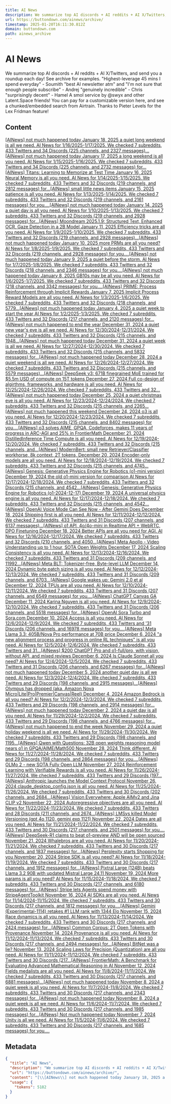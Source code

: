 ```yaml
---
title: AI News
description: We summarize top AI discords + AI reddits + AI X/Twitters, and send you a roundup each day! See archive for examples.   "Highest-leverage 45 mins I spend everyday" - Soumith  "best AI newsletter atm" and "I'm not sure that enough people subscribe" - Andrej  "genuinely incredible" - Chris  "surprisingly decent" - Hamel   A smol service by @swyx and other Latent.Space friends!  You can pay for a customizable version here, and see a chunked/embedded search from Airtrain. Thanks to Pieter Levels for the Lex Fridman feature!
url: https://buttondown.com/ainews/archive/
timestamp: 2025-01-20T16:11:30.812Z
domain: buttondown.com
path: ainews_archive
---
```


# AI News


We summarize top AI discords + AI reddits + AI X/Twitters, and send you a roundup each day! See archive for examples.   "Highest-leverage 45 mins I spend everyday" - Soumith  "best AI newsletter atm" and "I'm not sure that enough people subscribe" - Andrej  "genuinely incredible" - Chris  "surprisingly decent" - Hamel   A smol service by @swyx and other Latent.Space friends!  You can pay for a customizable version here, and see a chunked/embedded search from Airtrain. Thanks to Pieter Levels for the Lex Fridman feature!


## Content

[\[AINews\] not much happened today January 18, 2025 a quiet long weekend is all we need. AI News for 1/16/2025-1/17/2025. We checked 7 subreddits, 433 Twitters and 34 Discords (225 channels, and 2327 messages)...](https://buttondown.com/ainews/archive/ainews-not-much-happened-today-9518/)[\[AINews\] not much happened today January 17, 2025 a long weekend is all you need. AI News for 1/15/2025-1/16/2025. We checked 7 subreddits, 433 Twitters and 34 Discords (225 channels, and 2732 messages) for...](https://buttondown.com/ainews/archive/ainews-not-much-happened-today-9711/)[\[AINews\] Titans: Learning to Memorize at Test Time January 16, 2025 Neural Memory is all you need. AI News for 1/14/2025-1/15/2025. We checked 7 subreddits, 433 Twitters and 32 Discords (219 channels, and 2812 messages) for...](https://buttondown.com/ainews/archive/ainews-titans-learning-to-memorize-at-test-time/)[\[AINews\] small little news items January 15, 2025 patience is all you need. AI News for 1/13/2025-1/14/2025. We checked 7 subreddits, 433 Twitters and 32 Discords (219 channels, and 2161 messages) for you....](https://buttondown.com/ainews/archive/ainews-small-little-news-items/)[\[AINews\] not much happened today January 14, 2025 a quiet day is all you need. AI News for 1/10/2025-1/13/2025. We checked 7 subreddits, 433 Twitters and 32 Discords (219 channels, and 2928 messages) for...](https://buttondown.com/ainews/archive/ainews-not-much-happened-today-9477/)[\[AINews\] Moondream 2025.1.9: Structured Text, Enhanced OCR, Gaze Detection in a 2B Model January 11, 2025 Efficiency tricks are all you need. AI News for 1/9/2025-1/10/2025. We checked 7 subreddits, 433 Twitters and 32 Discords (219 channels, and 2928 messages)...](https://buttondown.com/ainews/archive/ainews-moondream-202519-structured-text-enhanced/)[\[AINews\] not much happened today January 10, 2025 more PRMs are all you need? AI News for 1/8/2025-1/9/2025. We checked 7 subreddits, 433 Twitters and 32 Discords (219 channels, and 2928 messages) for you....](https://buttondown.com/ainews/archive/ainews-not-much-happened-today-4520/)[\[AINews\] not much happened today January 9, 2025 a quiet before the storm. AI News for 1/7/2025-1/8/2025. We checked 7 subreddits, 433 Twitters and 32 Discords (218 channels, and 2346 messages) for you....](https://buttondown.com/ainews/archive/ainews-not-much-happened-today-1150/)[\[AINews\] not much happened today January 8, 2025 GB10s may be all you need. AI News for 1/6/2025-1/7/2025. We checked 7 subreddits, 433 Twitters and 32 Discords (218 channels, and 3342 messages) for you....](https://buttondown.com/ainews/archive/ainews-not-much-happened-today-7007/)[\[AINews\] PRIME: Process Reinforcement through Implicit Rewards January 7, 2025 Implicit Process Reward Models are all you need. AI News for 1/3/2025-1/6/2025. We checked 7 subreddits, 433 Twitters and 32 Discords (218 channels, and 5779...](https://buttondown.com/ainews/archive/ainews-prime-process-reinforcement-through/)[\[AINews\] not much happened today January 4, 2025 a quiet week to start the year AI News for 1/2/2025-1/3/2025. We checked 7 subreddits, 433 Twitters and 32 Discords (217 channels, and 2120 messages) for...](https://buttondown.com/ainews/archive/ainews-not-much-happened-today-4979/)[\[AINews\] not much happened to end the year December 31, 2024 a quiet new year's eve is all we need. AI News for 12/30/2024-12/31/2024. We checked 7 subreddits, 433 Twitters and 32 Discords (215 channels, and 1948...](https://buttondown.com/ainews/archive/ainews-not-much-happened-to-end-the-year/)[\[AINews\] not much happened today December 31, 2024 a quiet week is all we need. AI News for 12/27/2024-12/30/2024. We checked 7 subreddits, 433 Twitters and 32 Discords (215 channels, and 5832 messages) for...](https://buttondown.com/ainews/archive/ainews-to-be-named-9002/)[\[AINews\] not much happened today December 28, 2024 a quiet weekend is all we need. AI News for 12/26/2024-12/27/2024. We checked 7 subreddits, 433 Twitters and 32 Discords (215 channels, and 5579 messages)...](https://buttondown.com/ainews/archive/ainews-not-much-happened-today-4715/)[\[AINews\] DeepSeek v3: 671B finegrained MoE trained for $5.5m USD of compute on 15T tokens December 27, 2024 Full co-design of algirthms, frameworks, and hardware is all you need. AI News for 12/25/2024-12/26/2024. We checked 7 subreddits, 433 Twitters and 32...](https://buttondown.com/ainews/archive/ainews-deepseek-v3-671b-finegrained-moe-trained/)[\[AINews\] not much happened today December 25, 2024 a quiet christmas eve is all you need. AI News for 12/23/2024-12/24/2024. We checked 7 subreddits, 433 Twitters and 32 Discords (215 channels, and 2265...](https://buttondown.com/ainews/archive/ainews-not-much-happened-today-5863/)[\[AINews\] not much happened this weekend December 24, 2024 o3 is all you need. AI News for 12/20/2024-12/23/2024. We checked 7 subreddits, 433 Twitters and 32 Discords (215 channels, and 8402 messages) for you....](https://buttondown.com/ainews/archive/ainews-not-much-happened-this-weekend-4954/)[\[AINews\] o3 solves AIME, GPQA, Codeforces, makes 11 years of progress in ARC-AGI and 25% in FrontierMath December 21, 2024 DistilledInference Time Compute is all you need. AI News for 12/19/2024-12/20/2024. We checked 7 subreddits, 433 Twitters and 32 Discords (215 channels, and...](https://buttondown.com/ainews/archive/ainews-o3-solves-aime-gpqa-codeforces-makes-11/)[\[AINews\] ModernBert: small new Retriever/Classifier workhorse, 8k context, 2T tokens, December 20, 2024 Encoder-only models are all you need. AI News for 12/18/2024-12/19/2024. We checked 7 subreddits, 433 Twitters and 32 Discords (215 channels, and 4745...](https://buttondown.com/ainews/archive/ainews-modernbert-small-new-retrieverclassifier/)[\[AINews\] Genesis: Generative Physics Engine for Robotics (o1-mini version) December 19, 2024 the old o1-mini version for comparison AI News for 12/17/2024-12/18/2024. We checked 7 subreddits, 433 Twitters and 32 Discords (215 channels, and 4542...](https://buttondown.com/ainews/archive/ainews-genesis-generative-physics-engine-for/)[\[AINews\] Genesis: Generative Physics Engine for Robotics (o1-2024-12-17) December 19, 2024 A universal physics engine is all you need. AI News for 12/17/2024-12/18/2024. We checked 7 subreddits, 433 Twitters and 32 Discords (215 channels, and 4542...](https://buttondown.com/ainews/archive/ainews-genesis-generative-physics-engine-for-6175/)[\[AINews\] OpenAI Voice Mode Can See Now - After Gemini Does December 18, 2024 Shipping first is all you need. AI News for 12/11/2024-12/12/2024. We checked 7 subreddits, 433 Twitters and 31 Discords (207 channels, and 6137 messages)...](https://buttondown.com/ainews/archive/ainews-openai-voice-mode-can-see-now-after-gemini/)[\[AINews\] o1 API, 4o/4o-mini in Realtime API + WebRTC, DPO Finetuning December 18, 2024 Better APIs are all you need for AGI. AI News for 12/16/2024-12/17/2024. We checked 7 subreddits, 433 Twitters and 32 Discords (210 channels, and 4050...](https://buttondown.com/ainews/archive/ainews-o1-api-4o4o-mini-in-realtime-api-webrtc/)[\[AINews\] Meta Apollo - Video Understanding up to 1 hour, SOTA Open Weights December 17, 2024 Scaling Consistency is all you need. AI News for 12/13/2024-12/16/2024. We checked 7 subreddits, 433 Twitters and 31 Discords (209 channels, and 11992...](https://buttondown.com/ainews/archive/ainews-meta-apollo-video-understanding-up-to-1/)[\[AINews\] Meta BLT: Tokenizer-free, Byte-level LLM December 14, 2024 Dynamic byte patch sizing is all you need. AI News for 12/12/2024-12/13/2024. We checked 7 subreddits, 433 Twitters and 31 Discords (209 channels, and 6703...](https://buttondown.com/ainews/archive/ainews-meta-blt-tokenizer-free-byte-level-llm/)[\[AINews\] Google wakes up: Gemini 2.0 et al December 12, 2024 TPUs are all you need. AI News for 12/10/2024-12/11/2024. We checked 7 subreddits, 433 Twitters and 31 Discords (207 channels, and 6549 messages) for you....](https://buttondown.com/ainews/archive/ainews-google-wakes-up-gemini-20-et-al/)[\[AINews\] ChatGPT Canvas GA December 11, 2024 Karina Nguyen is all you need. AI News for 12/9/2024-12/10/2024. We checked 7 subreddits, 433 Twitters and 31 Discords (206 channels, and 5518 messages) for...](https://buttondown.com/ainews/archive/ainews-chatgpt-canvas-ga/)[\[AINews\] OpenAI Sora Turbo and Sora.com December 10, 2024 Access is all you need. AI News for 12/6/2024-12/9/2024. We checked 7 subreddits, 433 Twitters and '31 Discords (206 channels, and 16978 messages) for you....](https://buttondown.com/ainews/archive/ainews-openai-sora-turbo-and-soracom/)[\[AINews\] Meta Llama 3.3: 405B/Nova Pro performance at 70B price December 6, 2024 "a new alignment process and progress in online RL techniques" is all you need. AI News for 12/5/2024-12/6/2024. We checked 7 subreddits, 433 Twitters and 31...](https://buttondown.com/ainews/archive/ainews-meta-llama-33-405bnova-pro-performance-at/)[\[AINews\] $200 ChatGPT Pro and o1-full/pro, with vision, without API, and mixed reviews December 6, 2024 Is Claude Sonnet all you need? AI News for 12/4/2024-12/5/2024. We checked 7 subreddits, 433 Twitters and 31 Discords (206 channels, and 6267 messages) for...](https://buttondown.com/ainews/archive/ainews-200-chatgpt-pro-and-o1-fullpro-with-vision/)[\[AINews\] not much happened today December 5, 2024 another quiet day is all we need. AI News for 12/3/2024-12/4/2024. We checked 7 subreddits, 433 Twitters and 29 Discords (198 channels, and 2915 messages)...](https://buttondown.com/ainews/archive/ainews-not-much-happened-today-1872/)[\[AINews\] Olympus has dropped (aka, Amazon Nova Micro|Lite|Pro|Premier|Canvas|Reel) December 4, 2024 Amazon Bedrock is all you need? AI News for 12/2/2024-12/3/2024. We checked 7 subreddits, 433 Twitters and 29 Discords (198 channels, and 2914 messages) for...](https://buttondown.com/ainews/archive/ainews-olympus-has-dropped-aka-amazon-nova/)[\[AINews\] not much happened today December 2, 2024 a quiet day is all you need. AI News for 11/29/2024-12/2/2024. We checked 7 subreddits, 433 Twitters and 29 Discords (198 channels, and 4766 messages) for...](https://buttondown.com/ainews/archive/ainews-not-much-happened-today-4970/)[\[AINews\] not much happened to end the week November 29, 2024 a quiet holiday weekend is all we need. AI News for 11/29/2024-11/30/2024. We checked 7 subreddits, 433 Twitters and 29 Discords (198 channels, and 1195...](https://buttondown.com/ainews/archive/ainews-not-much-happened-to-end-the-week/)[\[AINews\] Qwen with Questions: 32B open weights reasoning model nears o1 in GPQA/AIME/Math500 November 28, 2024 Think different. AI News for 11/27/2024-11/28/2024. We checked 7 subreddits, 433 Twitters and 29 Discords (198 channels, and 2864 messages) for you....](https://buttondown.com/ainews/archive/ainews-qwen-with-questions-32b-open-weights/)[\[AINews\] OLMo 2 - new SOTA Fully Open LLM November 27, 2024 Reinforcement Learning with Verifiable Rewards is all you need. AI News for 11/26/2024-11/27/2024. We checked 7 subreddits, 433 Twitters and 29 Discords (197...](https://buttondown.com/ainews/archive/ainews-olmo-2-new-sota-fully-open-model/)[\[AINews\] Anthropic launches the Model Context Protocol November 26, 2024 claude\_desktop\_config.json is all you need. AI News for 11/25/2024-11/26/2024. We checked 7 subreddits, 433 Twitters and 30 Discords (202 channels, and 2684...](https://buttondown.com/ainews/archive/ainews-anthropic-launches-the-model-context/)[\[AINews\] Vision Everywhere: Apple AIMv2 and Jina CLIP v2 November 22, 2024 Autoregressive objectives are all you need. AI News for 11/22/2024-11/23/2024. We checked 7 subreddits, 433 Twitters and 28 Discords (211 channels, and 2674...](https://buttondown.com/ainews/archive/ainews-vision-everywhere-apple-aimv2-and-jina/)[\[AINews\] LMSys killed Model Versioning (gpt 4o 1120, gemini exp 1121) November 22, 2024 Dates are all you need. AI News for 11/21/2024-11/22/2024. We checked 7 subreddits, 433 Twitters and 30 Discords (217 channels, and 2501 messages) for you....](https://buttondown.com/ainews/archive/ainews-lmsys-killed-model-versioning-gpt-4o-1120/)[\[AINews\] DeepSeek-R1 claims to beat o1-preview AND will be open sourced November 21, 2024 Whalebros are all you need. AI News for 11/20/2024-11/21/2024. We checked 7 subreddits, 433 Twitters and 30 Discords (217 channels, and 1837 messages) for...](https://buttondown.com/ainews/archive/ainews-deepseek-r1-claims-to-beat-o1-preview-and/)[\[AINews\] Perplexity starts Shopping for you November 20, 2024 Stripe SDK is all you need? AI News for 11/18/2024-11/19/2024. We checked 7 subreddits, 433 Twitters and 30 Discords (217 channels, and 1912 messages) for...](https://buttondown.com/ainews/archive/ainews-perplexity-starts-shopping-for-you/)[\[AINews\] Pixtral Large (124B) beats Llama 3.2 90B with updated Mistral Large 24.11 November 19, 2024 More params is all you need? AI News for 11/15/2024-11/18/2024. We checked 7 subreddits, 433 Twitters and 30 Discords (217 channels, and 6180 messages) for...](https://buttondown.com/ainews/archive/ainews-pixtral-large-124b-beats-llama-32-90b-with/)[\[AINews\] Stripe lets Agents spend money with StripeAgentToolkit November 16, 2024 AI SDKs are all you need. AI News for 11/14/2024-11/15/2024. We checked 7 subreddits, 433 Twitters and 30 Discords (217 channels, and 1812 messages) for you....](https://buttondown.com/ainews/archive/ainews-stripe-lets-agents-spend-money-with/)[\[AINews\] Gemini (Experimental-1114) retakes #1 LLM rank with 1344 Elo November 15, 2024 Race dynamics is all you need. AI News for 11/13/2024-11/14/2024. We checked 7 subreddits, 433 Twitters and 30 Discords (217 channels, and 2424 messages) for...](https://buttondown.com/ainews/archive/ainews-gemini-experimental-1114-retakes-1-llm-9071/)[\[AINews\] Common Corpus: 2T Open Tokens with Provenance November 14, 2024 Provenance is all you need. AI News for 11/12/2024-11/13/2024. We checked 7 subreddits, 433 Twitters and 30 Discords (217 channels, and 2494 messages) for...](https://buttondown.com/ainews/archive/ainews-common-corpus-2t-open-tokens-with/)[\[AINews\] BitNet was a lie? November 13, 2024 Scaling Laws for Precision (Quantization) are all you need. AI News for 11/11/2024-11/12/2024. We checked 7 subreddits, 433 Twitters and 30 Discords (217...](https://buttondown.com/ainews/archive/ainews-bitnet-was-a-lie/)[\[AINews\] FrontierMath: A Benchmark for Evaluating Advanced Mathematical Reasoning in AI November 12, 2024 Fields medalists are all you need. AI News for 11/8/2024-11/11/2024. We checked 7 subreddits, 433 Twitters and 30 Discords (217 channels, and 6881 messages)...](https://buttondown.com/ainews/archive/ainews-frontiermath-a-benchmark-for-evaluating/)[\[AINews\] not much happened today November 8, 2024 a quiet week is all you need. AI News for 11/7/2024-11/8/2024. We checked 7 subreddits, 433 Twitters and 30 Discords (217 channels, and 2343 messages) for...](https://buttondown.com/ainews/archive/ainews-not-much-happened-today-8530/)[\[AINews\] not much happened today November 8, 2024 a quiet week is all we need. AI News for 11/6/2024-11/7/2024. We checked 7 subreddits, 433 Twitters and 30 Discords (217 channels, and 1985 messages) for...](https://buttondown.com/ainews/archive/ainews-not-much-happened-today-3089/)[\[AINews\] Not much happened today November 7, 2024 Unity is all we need. AI News for 11/5/2024-11/6/2024. We checked 7 subreddits, 433 Twitters and 30 Discords (217 channels, and 1685 messages) for you....](https://buttondown.com/ainews/archive/ainews-not-much-happened-today-5822/)

## Metadata

```json
{
  "title": "AI News",
  "description": "We summarize top AI discords + AI reddits + AI X/Twitters, and send you a roundup each day! See archive for examples.   \"Highest-leverage 45 mins I spend everyday\" - Soumith  \"best AI newsletter atm\" and \"I'm not sure that enough people subscribe\" - Andrej  \"genuinely incredible\" - Chris  \"surprisingly decent\" - Hamel   A smol service by @swyx and other Latent.Space friends!  You can pay for a customizable version here, and see a chunked/embedded search from Airtrain. Thanks to Pieter Levels for the Lex Fridman feature!",
  "url": "https://buttondown.com/ainews/archive/",
  "content": "[\\[AINews\\] not much happened today January 18, 2025 a quiet long weekend is all we need. AI News for 1/16/2025-1/17/2025. We checked 7 subreddits, 433 Twitters and 34 Discords (225 channels, and 2327 messages)...](https://buttondown.com/ainews/archive/ainews-not-much-happened-today-9518/)[\\[AINews\\] not much happened today January 17, 2025 a long weekend is all you need. AI News for 1/15/2025-1/16/2025. We checked 7 subreddits, 433 Twitters and 34 Discords (225 channels, and 2732 messages) for...](https://buttondown.com/ainews/archive/ainews-not-much-happened-today-9711/)[\\[AINews\\] Titans: Learning to Memorize at Test Time January 16, 2025 Neural Memory is all you need. AI News for 1/14/2025-1/15/2025. We checked 7 subreddits, 433 Twitters and 32 Discords (219 channels, and 2812 messages) for...](https://buttondown.com/ainews/archive/ainews-titans-learning-to-memorize-at-test-time/)[\\[AINews\\] small little news items January 15, 2025 patience is all you need. AI News for 1/13/2025-1/14/2025. We checked 7 subreddits, 433 Twitters and 32 Discords (219 channels, and 2161 messages) for you....](https://buttondown.com/ainews/archive/ainews-small-little-news-items/)[\\[AINews\\] not much happened today January 14, 2025 a quiet day is all you need. AI News for 1/10/2025-1/13/2025. We checked 7 subreddits, 433 Twitters and 32 Discords (219 channels, and 2928 messages) for...](https://buttondown.com/ainews/archive/ainews-not-much-happened-today-9477/)[\\[AINews\\] Moondream 2025.1.9: Structured Text, Enhanced OCR, Gaze Detection in a 2B Model January 11, 2025 Efficiency tricks are all you need. AI News for 1/9/2025-1/10/2025. We checked 7 subreddits, 433 Twitters and 32 Discords (219 channels, and 2928 messages)...](https://buttondown.com/ainews/archive/ainews-moondream-202519-structured-text-enhanced/)[\\[AINews\\] not much happened today January 10, 2025 more PRMs are all you need? AI News for 1/8/2025-1/9/2025. We checked 7 subreddits, 433 Twitters and 32 Discords (219 channels, and 2928 messages) for you....](https://buttondown.com/ainews/archive/ainews-not-much-happened-today-4520/)[\\[AINews\\] not much happened today January 9, 2025 a quiet before the storm. AI News for 1/7/2025-1/8/2025. We checked 7 subreddits, 433 Twitters and 32 Discords (218 channels, and 2346 messages) for you....](https://buttondown.com/ainews/archive/ainews-not-much-happened-today-1150/)[\\[AINews\\] not much happened today January 8, 2025 GB10s may be all you need. AI News for 1/6/2025-1/7/2025. We checked 7 subreddits, 433 Twitters and 32 Discords (218 channels, and 3342 messages) for you....](https://buttondown.com/ainews/archive/ainews-not-much-happened-today-7007/)[\\[AINews\\] PRIME: Process Reinforcement through Implicit Rewards January 7, 2025 Implicit Process Reward Models are all you need. AI News for 1/3/2025-1/6/2025. We checked 7 subreddits, 433 Twitters and 32 Discords (218 channels, and 5779...](https://buttondown.com/ainews/archive/ainews-prime-process-reinforcement-through/)[\\[AINews\\] not much happened today January 4, 2025 a quiet week to start the year AI News for 1/2/2025-1/3/2025. We checked 7 subreddits, 433 Twitters and 32 Discords (217 channels, and 2120 messages) for...](https://buttondown.com/ainews/archive/ainews-not-much-happened-today-4979/)[\\[AINews\\] not much happened to end the year December 31, 2024 a quiet new year's eve is all we need. AI News for 12/30/2024-12/31/2024. We checked 7 subreddits, 433 Twitters and 32 Discords (215 channels, and 1948...](https://buttondown.com/ainews/archive/ainews-not-much-happened-to-end-the-year/)[\\[AINews\\] not much happened today December 31, 2024 a quiet week is all we need. AI News for 12/27/2024-12/30/2024. We checked 7 subreddits, 433 Twitters and 32 Discords (215 channels, and 5832 messages) for...](https://buttondown.com/ainews/archive/ainews-to-be-named-9002/)[\\[AINews\\] not much happened today December 28, 2024 a quiet weekend is all we need. AI News for 12/26/2024-12/27/2024. We checked 7 subreddits, 433 Twitters and 32 Discords (215 channels, and 5579 messages)...](https://buttondown.com/ainews/archive/ainews-not-much-happened-today-4715/)[\\[AINews\\] DeepSeek v3: 671B finegrained MoE trained for $5.5m USD of compute on 15T tokens December 27, 2024 Full co-design of algirthms, frameworks, and hardware is all you need. AI News for 12/25/2024-12/26/2024. We checked 7 subreddits, 433 Twitters and 32...](https://buttondown.com/ainews/archive/ainews-deepseek-v3-671b-finegrained-moe-trained/)[\\[AINews\\] not much happened today December 25, 2024 a quiet christmas eve is all you need. AI News for 12/23/2024-12/24/2024. We checked 7 subreddits, 433 Twitters and 32 Discords (215 channels, and 2265...](https://buttondown.com/ainews/archive/ainews-not-much-happened-today-5863/)[\\[AINews\\] not much happened this weekend December 24, 2024 o3 is all you need. AI News for 12/20/2024-12/23/2024. We checked 7 subreddits, 433 Twitters and 32 Discords (215 channels, and 8402 messages) for you....](https://buttondown.com/ainews/archive/ainews-not-much-happened-this-weekend-4954/)[\\[AINews\\] o3 solves AIME, GPQA, Codeforces, makes 11 years of progress in ARC-AGI and 25% in FrontierMath December 21, 2024 DistilledInference Time Compute is all you need. AI News for 12/19/2024-12/20/2024. We checked 7 subreddits, 433 Twitters and 32 Discords (215 channels, and...](https://buttondown.com/ainews/archive/ainews-o3-solves-aime-gpqa-codeforces-makes-11/)[\\[AINews\\] ModernBert: small new Retriever/Classifier workhorse, 8k context, 2T tokens, December 20, 2024 Encoder-only models are all you need. AI News for 12/18/2024-12/19/2024. We checked 7 subreddits, 433 Twitters and 32 Discords (215 channels, and 4745...](https://buttondown.com/ainews/archive/ainews-modernbert-small-new-retrieverclassifier/)[\\[AINews\\] Genesis: Generative Physics Engine for Robotics (o1-mini version) December 19, 2024 the old o1-mini version for comparison AI News for 12/17/2024-12/18/2024. We checked 7 subreddits, 433 Twitters and 32 Discords (215 channels, and 4542...](https://buttondown.com/ainews/archive/ainews-genesis-generative-physics-engine-for/)[\\[AINews\\] Genesis: Generative Physics Engine for Robotics (o1-2024-12-17) December 19, 2024 A universal physics engine is all you need. AI News for 12/17/2024-12/18/2024. We checked 7 subreddits, 433 Twitters and 32 Discords (215 channels, and 4542...](https://buttondown.com/ainews/archive/ainews-genesis-generative-physics-engine-for-6175/)[\\[AINews\\] OpenAI Voice Mode Can See Now - After Gemini Does December 18, 2024 Shipping first is all you need. AI News for 12/11/2024-12/12/2024. We checked 7 subreddits, 433 Twitters and 31 Discords (207 channels, and 6137 messages)...](https://buttondown.com/ainews/archive/ainews-openai-voice-mode-can-see-now-after-gemini/)[\\[AINews\\] o1 API, 4o/4o-mini in Realtime API + WebRTC, DPO Finetuning December 18, 2024 Better APIs are all you need for AGI. AI News for 12/16/2024-12/17/2024. We checked 7 subreddits, 433 Twitters and 32 Discords (210 channels, and 4050...](https://buttondown.com/ainews/archive/ainews-o1-api-4o4o-mini-in-realtime-api-webrtc/)[\\[AINews\\] Meta Apollo - Video Understanding up to 1 hour, SOTA Open Weights December 17, 2024 Scaling Consistency is all you need. AI News for 12/13/2024-12/16/2024. We checked 7 subreddits, 433 Twitters and 31 Discords (209 channels, and 11992...](https://buttondown.com/ainews/archive/ainews-meta-apollo-video-understanding-up-to-1/)[\\[AINews\\] Meta BLT: Tokenizer-free, Byte-level LLM December 14, 2024 Dynamic byte patch sizing is all you need. AI News for 12/12/2024-12/13/2024. We checked 7 subreddits, 433 Twitters and 31 Discords (209 channels, and 6703...](https://buttondown.com/ainews/archive/ainews-meta-blt-tokenizer-free-byte-level-llm/)[\\[AINews\\] Google wakes up: Gemini 2.0 et al December 12, 2024 TPUs are all you need. AI News for 12/10/2024-12/11/2024. We checked 7 subreddits, 433 Twitters and 31 Discords (207 channels, and 6549 messages) for you....](https://buttondown.com/ainews/archive/ainews-google-wakes-up-gemini-20-et-al/)[\\[AINews\\] ChatGPT Canvas GA December 11, 2024 Karina Nguyen is all you need. AI News for 12/9/2024-12/10/2024. We checked 7 subreddits, 433 Twitters and 31 Discords (206 channels, and 5518 messages) for...](https://buttondown.com/ainews/archive/ainews-chatgpt-canvas-ga/)[\\[AINews\\] OpenAI Sora Turbo and Sora.com December 10, 2024 Access is all you need. AI News for 12/6/2024-12/9/2024. We checked 7 subreddits, 433 Twitters and '31 Discords (206 channels, and 16978 messages) for you....](https://buttondown.com/ainews/archive/ainews-openai-sora-turbo-and-soracom/)[\\[AINews\\] Meta Llama 3.3: 405B/Nova Pro performance at 70B price December 6, 2024 \"a new alignment process and progress in online RL techniques\" is all you need. AI News for 12/5/2024-12/6/2024. We checked 7 subreddits, 433 Twitters and 31...](https://buttondown.com/ainews/archive/ainews-meta-llama-33-405bnova-pro-performance-at/)[\\[AINews\\] $200 ChatGPT Pro and o1-full/pro, with vision, without API, and mixed reviews December 6, 2024 Is Claude Sonnet all you need? AI News for 12/4/2024-12/5/2024. We checked 7 subreddits, 433 Twitters and 31 Discords (206 channels, and 6267 messages) for...](https://buttondown.com/ainews/archive/ainews-200-chatgpt-pro-and-o1-fullpro-with-vision/)[\\[AINews\\] not much happened today December 5, 2024 another quiet day is all we need. AI News for 12/3/2024-12/4/2024. We checked 7 subreddits, 433 Twitters and 29 Discords (198 channels, and 2915 messages)...](https://buttondown.com/ainews/archive/ainews-not-much-happened-today-1872/)[\\[AINews\\] Olympus has dropped (aka, Amazon Nova Micro|Lite|Pro|Premier|Canvas|Reel) December 4, 2024 Amazon Bedrock is all you need? AI News for 12/2/2024-12/3/2024. We checked 7 subreddits, 433 Twitters and 29 Discords (198 channels, and 2914 messages) for...](https://buttondown.com/ainews/archive/ainews-olympus-has-dropped-aka-amazon-nova/)[\\[AINews\\] not much happened today December 2, 2024 a quiet day is all you need. AI News for 11/29/2024-12/2/2024. We checked 7 subreddits, 433 Twitters and 29 Discords (198 channels, and 4766 messages) for...](https://buttondown.com/ainews/archive/ainews-not-much-happened-today-4970/)[\\[AINews\\] not much happened to end the week November 29, 2024 a quiet holiday weekend is all we need. AI News for 11/29/2024-11/30/2024. We checked 7 subreddits, 433 Twitters and 29 Discords (198 channels, and 1195...](https://buttondown.com/ainews/archive/ainews-not-much-happened-to-end-the-week/)[\\[AINews\\] Qwen with Questions: 32B open weights reasoning model nears o1 in GPQA/AIME/Math500 November 28, 2024 Think different. AI News for 11/27/2024-11/28/2024. We checked 7 subreddits, 433 Twitters and 29 Discords (198 channels, and 2864 messages) for you....](https://buttondown.com/ainews/archive/ainews-qwen-with-questions-32b-open-weights/)[\\[AINews\\] OLMo 2 - new SOTA Fully Open LLM November 27, 2024 Reinforcement Learning with Verifiable Rewards is all you need. AI News for 11/26/2024-11/27/2024. We checked 7 subreddits, 433 Twitters and 29 Discords (197...](https://buttondown.com/ainews/archive/ainews-olmo-2-new-sota-fully-open-model/)[\\[AINews\\] Anthropic launches the Model Context Protocol November 26, 2024 claude\\_desktop\\_config.json is all you need. AI News for 11/25/2024-11/26/2024. We checked 7 subreddits, 433 Twitters and 30 Discords (202 channels, and 2684...](https://buttondown.com/ainews/archive/ainews-anthropic-launches-the-model-context/)[\\[AINews\\] Vision Everywhere: Apple AIMv2 and Jina CLIP v2 November 22, 2024 Autoregressive objectives are all you need. AI News for 11/22/2024-11/23/2024. We checked 7 subreddits, 433 Twitters and 28 Discords (211 channels, and 2674...](https://buttondown.com/ainews/archive/ainews-vision-everywhere-apple-aimv2-and-jina/)[\\[AINews\\] LMSys killed Model Versioning (gpt 4o 1120, gemini exp 1121) November 22, 2024 Dates are all you need. AI News for 11/21/2024-11/22/2024. We checked 7 subreddits, 433 Twitters and 30 Discords (217 channels, and 2501 messages) for you....](https://buttondown.com/ainews/archive/ainews-lmsys-killed-model-versioning-gpt-4o-1120/)[\\[AINews\\] DeepSeek-R1 claims to beat o1-preview AND will be open sourced November 21, 2024 Whalebros are all you need. AI News for 11/20/2024-11/21/2024. We checked 7 subreddits, 433 Twitters and 30 Discords (217 channels, and 1837 messages) for...](https://buttondown.com/ainews/archive/ainews-deepseek-r1-claims-to-beat-o1-preview-and/)[\\[AINews\\] Perplexity starts Shopping for you November 20, 2024 Stripe SDK is all you need? AI News for 11/18/2024-11/19/2024. We checked 7 subreddits, 433 Twitters and 30 Discords (217 channels, and 1912 messages) for...](https://buttondown.com/ainews/archive/ainews-perplexity-starts-shopping-for-you/)[\\[AINews\\] Pixtral Large (124B) beats Llama 3.2 90B with updated Mistral Large 24.11 November 19, 2024 More params is all you need? AI News for 11/15/2024-11/18/2024. We checked 7 subreddits, 433 Twitters and 30 Discords (217 channels, and 6180 messages) for...](https://buttondown.com/ainews/archive/ainews-pixtral-large-124b-beats-llama-32-90b-with/)[\\[AINews\\] Stripe lets Agents spend money with StripeAgentToolkit November 16, 2024 AI SDKs are all you need. AI News for 11/14/2024-11/15/2024. We checked 7 subreddits, 433 Twitters and 30 Discords (217 channels, and 1812 messages) for you....](https://buttondown.com/ainews/archive/ainews-stripe-lets-agents-spend-money-with/)[\\[AINews\\] Gemini (Experimental-1114) retakes #1 LLM rank with 1344 Elo November 15, 2024 Race dynamics is all you need. AI News for 11/13/2024-11/14/2024. We checked 7 subreddits, 433 Twitters and 30 Discords (217 channels, and 2424 messages) for...](https://buttondown.com/ainews/archive/ainews-gemini-experimental-1114-retakes-1-llm-9071/)[\\[AINews\\] Common Corpus: 2T Open Tokens with Provenance November 14, 2024 Provenance is all you need. AI News for 11/12/2024-11/13/2024. We checked 7 subreddits, 433 Twitters and 30 Discords (217 channels, and 2494 messages) for...](https://buttondown.com/ainews/archive/ainews-common-corpus-2t-open-tokens-with/)[\\[AINews\\] BitNet was a lie? November 13, 2024 Scaling Laws for Precision (Quantization) are all you need. AI News for 11/11/2024-11/12/2024. We checked 7 subreddits, 433 Twitters and 30 Discords (217...](https://buttondown.com/ainews/archive/ainews-bitnet-was-a-lie/)[\\[AINews\\] FrontierMath: A Benchmark for Evaluating Advanced Mathematical Reasoning in AI November 12, 2024 Fields medalists are all you need. AI News for 11/8/2024-11/11/2024. We checked 7 subreddits, 433 Twitters and 30 Discords (217 channels, and 6881 messages)...](https://buttondown.com/ainews/archive/ainews-frontiermath-a-benchmark-for-evaluating/)[\\[AINews\\] not much happened today November 8, 2024 a quiet week is all you need. AI News for 11/7/2024-11/8/2024. We checked 7 subreddits, 433 Twitters and 30 Discords (217 channels, and 2343 messages) for...](https://buttondown.com/ainews/archive/ainews-not-much-happened-today-8530/)[\\[AINews\\] not much happened today November 8, 2024 a quiet week is all we need. AI News for 11/6/2024-11/7/2024. We checked 7 subreddits, 433 Twitters and 30 Discords (217 channels, and 1985 messages) for...](https://buttondown.com/ainews/archive/ainews-not-much-happened-today-3089/)[\\[AINews\\] Not much happened today November 7, 2024 Unity is all we need. AI News for 11/5/2024-11/6/2024. We checked 7 subreddits, 433 Twitters and 30 Discords (217 channels, and 1685 messages) for you....](https://buttondown.com/ainews/archive/ainews-not-much-happened-today-5822/)",
  "usage": {
    "tokens": 5182
  }
}
```
